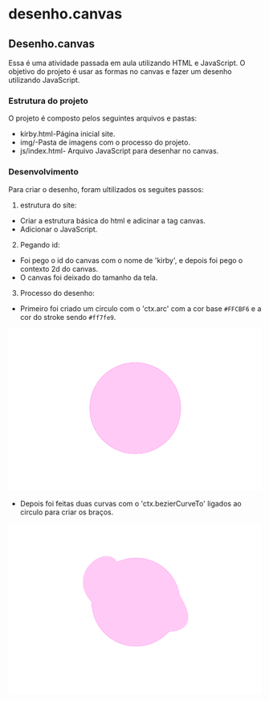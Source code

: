# desenho.canvas
## Desenho.canvas

 Essa é uma atividade passada em aula utilizando HTML e JavaScript. O objetivo do projeto é usar as formas no canvas e fazer um desenho utilizando JavaScript.
 
### Estrutura do projeto

 O projeto é composto pelos seguintes arquivos e pastas:
 * kirby.html-Página inicial site.
 * img/-Pasta de imagens com  o processo do projeto.
 * js/index.html- Arquivo JavaScript para desenhar no canvas.
  
### Desenvolvimento

Para criar o desenho, foram ultilizados os seguites passos:

1. estrutura do site:
 * Criar a estrutura básica do html e adicinar a tag canvas.
 * Adicionar o JavaScript.

2. Pegando id:
 - Foi pego o id do canvas com o nome de 'kirby', e depois foi pego o contexto 2d do canvas.
 - O canvas foi deixado do tamanho da tela.

3. Processo do desenho:
 
 - Primeiro foi criado um circulo com o 'ctx.arc' com a cor base `#FFCBF6` e a cor do stroke sendo `#ff7fe9`.
 <img src="img/1.png"/>
 
 - Depois foi feitas duas curvas com o 'ctx.bezierCurveTo' ligados ao circulo para criar os braços.
 <img src="img/2.png"/>
 
